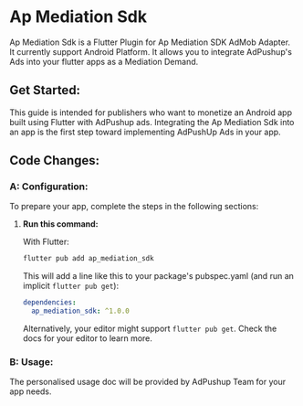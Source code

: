 # Ap Mediation Sdk

Ap Mediation Sdk is a Flutter Plugin for Ap Mediation SDK AdMob Adapter. It currently support Android Platform. It allows you to integrate AdPushup's Ads into your flutter apps as a Mediation Demand.

## Get Started:

This guide is intended for publishers who want to monetize an Android app built using Flutter with AdPushup ads. Integrating the Ap Mediation Sdk into an app is the first step toward implementing AdPushUp Ads in your app.

## Code Changes:

### A: Configuration:

To prepare your app, complete the steps in the following sections:

1. **Run this command:**

   With Flutter:

    ```bash
    flutter pub add ap_mediation_sdk
    ```

   This will add a line like this to your package's pubspec.yaml (and run an implicit `flutter pub get`):

    ```yaml
    dependencies:
      ap_mediation_sdk: ^1.0.0
    ```

   Alternatively, your editor might support `flutter pub get`. Check the docs for your editor to learn more.


### B: Usage:
The personalised usage doc will be provided by AdPushup Team for your app needs.
